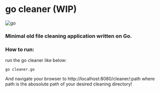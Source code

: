 # go cleaner (WIP)

![go](http://www.unixstickers.com/image/cache/data/stickers/golang/xGo-brown-side.sh-180x180.png.pagespeed.ic.tlqEBLRwaC.png "Go cleaner")

### Minimal old file cleaning application written on Go.
### How to run:

run the go cleaner like below:
	
	go cleaner.go

And navigate your browser to http://localhost:8080/cleaner/:path where path is the abosolute path of your desired cleaning directory!